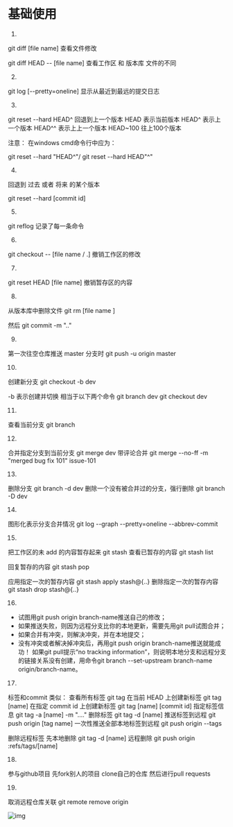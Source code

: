 # 基础使用

1. 
git diff [file name]
查看文件修改

git diff HEAD -- [file name]
查看工作区 和 版本库 文件的不同

2. 
git log [--pretty=oneline]
显示从最近到最远的提交日志

3. 
git reset --hard HEAD^ 回退到上一个版本
HEAD 表示当前版本
HEAD^ 表示上一个版本
HEAD^^ 表示上上一个版本
HEAD~100 往上100个版本

注意：
在windows cmd命令行中应为：

git reset --hard "HEAD^"/ git reset --hard HEAD"^"

4. 
回退到 过去 或者 将来 的某个版本

git reset --hard [commit id]

5. 
git reflog
记录了每一条命令

6. 
git checkout -- [file name / .]
撤销工作区的修改

7. 
git reset HEAD [file name]
撤销暂存区的内容

8. 
从版本库中删除文件
git rm [file name ]

然后
git commit -m ".."

9. 
第一次往空仓库推送 master 分支时
git push -u origin master

10. 
创建新分支
git checkout -b dev

-b 表示创建并切换
相当于以下两个命令
git branch dev
git checkout dev

11. 
查看当前分支
git branch

12. 
合并指定分支到当前分支
git merge dev
带评论合并
git merge --no-ff -m "merged bug fix 101" issue-101

13. 
删除分支
git branch -d dev
删除一个没有被合并过的分支，强行删除
git branch -D dev

14. 
图形化表示分支合并情况
git log --graph --pretty=oneline --abbrev-commit

15. 
把工作区的未 add 的内容暂存起来
git stash
查看已暂存的内容
git stash list

回复暂存的内容
git stash pop

应用指定一次的暂存内容
git stash apply stash@{..}
删除指定一次的暂存内容
git stash drop stash@{..}

16. 
- 试图用git push origin branch-name推送自己的修改；
- 如果推送失败，则因为远程分支比你的本地更新，需要先用git pull试图合并；
- 如果合并有冲突，则解决冲突，并在本地提交；
- 没有冲突或者解决掉冲突后，再用git push origin branch-name推送就能成功！
如果git pull提示“no tracking information”，则说明本地分支和远程分支的链接关系没有创建，用命令git branch --set-upstream branch-name origin/branch-name。

17. 
标签和commit 类似：
查看所有标签
git tag
在当前 HEAD 上创建新标签
git tag [name]
在指定 commit id 上创建新标签
git tag [name] [commit id]
指定标签信息
git tag -a [name] -m "...."
删除标签
git tag -d [name]
推送标签到远程
git push origin [tag name]
一次性推送全部本地标签到远程
git push origin --tags

删除远程标签
先本地删除
git tag -d [name]
远程删除
git push origin :refs/tags/[name]

18. 
参与github项目
先fork别人的项目
clone自己的仓库
然后进行pull requests

19. 
取消远程仓库关联
git remote remove origin

![img](https://www.liaoxuefeng.com/files/attachments/001384907702917346729e9afbf4127b6dfbae9207af016000/0)